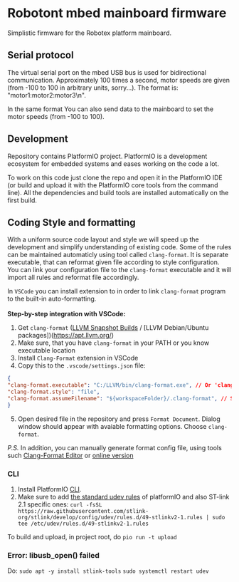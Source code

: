 # Robotont mbed mainboard firmware

Simplistic firmware for the Robotex platform mainboard.

## Serial protocol

The virtual serial port on the mbed USB bus is used for bidirectional communication. Approximately 100 times a second, motor speeds are given (from -100 to 100 in arbitrary units, sorry...). The format is: "motor1:motor2:motor3\n".

In the same format You can also send data to the mainboard to set the motor speeds (from -100 to 100).

## Development

Repository contains PlatformIO project. PlatformIO is a development ecosystem for embedded systems and eases working on the code a lot.

To work on this code just clone the repo and open it in the PlatformIO IDE (or build and upload it with the PlatformIO core tools from the command line). All the dependencies and build tools are installed automatically on the first build.

## Coding Style and formatting

With a uniform source code layout and style we will speed up the development and simplify understanding of existing code. 
Some of the rules can be maintained automaticly using tool called `clang-format`. It is separate executable, that can reformat given file according to style configuration. You can link your configuration file to the `clang-format` executable and it will import all rules and reformat file accordingly. </br>

In `VSCode` you can install extension to in order to link `clang-format` program to the built-in auto-formatting. </br>
 </br>
**Step-by-step integration with VSCode:**

 1. Get `clang-format` ([LLVM Snapshot Builds](https://llvm.org/builds/) / [LLVM Debian/Ubuntu packages])(https://apt.llvm.org/)
 2. Make sure, that you have `clang-format` in your PATH or you know executable location
 3. Install `Clang-Format`  extension in VSCode
 4. Copy this to the `.vscode/settings.json` file:
 ```json
 {
"clang-format.executable": "C:/LLVM/bin/clang-format.exe", // Or 'clang-format' (from PATH)
"clang-format.style": "file",
"clang-format.assumeFilename": "${workspaceFolder}/.clang-format", // Should be present already
}
 ```
 5. Open desired file in the repository and press `Format Document`.  Dialog window should appear with avaiable formatting options. Choose `clang-format`.

 *P.S.* In addition, you can manually generate format config file, using tools such [Clang-Format Editor](https://clangpowertools.com/clang-format-editor.html) or [online version](https://zed0.co.uk/clang-format-configurator/)

### CLI

1. Install PlatformIO [CLI](https://docs.platformio.org/en/latest/core/installation.html).
2. Make sure to add [the standard udev rules](https://docs.platformio.org/en/latest/faq.html#faq-udev-rules) of platformIO and also ST-link 2.1 specific ones:
```curl -fsSL https://raw.githubusercontent.com/stlink-org/stlink/develop/config/udev/rules.d/49-stlinkv2-1.rules | sudo tee /etc/udev/rules.d/49-stlinkv2-1.rules```

To build and upload, in project root, do
`pio run -t upload`


### Error: libusb_open() failed

Do:
`sudo apt -y install stlink-tools`
`sudo systemctl restart udev`
